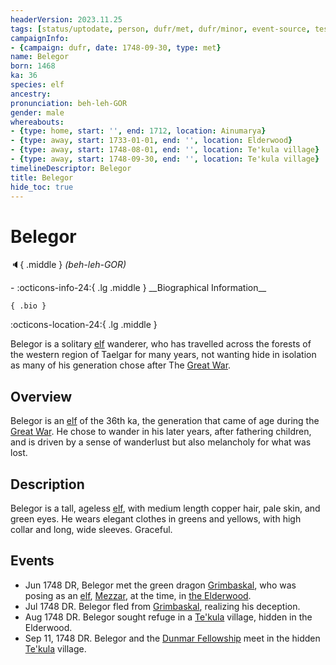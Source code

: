 ```yaml
---
headerVersion: 2023.11.25
tags: [status/uptodate, person, dufr/met, dufr/minor, event-source, testcase, status/unknown]
campaignInfo:
- {campaign: dufr, date: 1748-09-30, type: met}
name: Belegor
born: 1468
ka: 36
species: elf
ancestry:
pronunciation: beh-leh-GOR
gender: male
whereabouts:
- {type: home, start: '', end: 1712, location: Ainumarya}
- {type: away, start: 1733-01-01, end: '', location: Elderwood}
- {type: away, start: 1748-08-01, end: '', location: Te'kula village}
- {type: away, start: 1748-09-30, end: '', location: Te'kula village}
timelineDescriptor: Belegor
title: Belegor
hide_toc: true
---
```

# Belegor
:speaker:{ .middle } *(beh-leh-GOR)*  
<div class="grid cards ext-narrow-margin ext-one-column" markdown>
- :octicons-info-24:{ .lg .middle } __Biographical Information__

    { .bio }

</div>



:octicons-location-24:{ .lg .middle }   


Belegor is a solitary [elf](<../../species/children-of-the-embodied-gods/elves/elves.md>) wanderer, who has travelled across the forests of the western region of Taelgar for many years, not wanting hide in isolation as many of his generation chose after The [Great War](<../../events/1500s/great-war.md>). 
## Overview

Belegor is an [elf](<../../species/children-of-the-embodied-gods/elves/elves.md>) of the 36th ka, the generation that came of age during the [Great War](<../../events/1500s/great-war.md>). He chose to wander in his later years, after fathering children, and is driven by a sense of wanderlust but also melancholy for what was lost. 
## Description

Belegor is a tall, ageless [elf](<../../species/children-of-the-embodied-gods/elves/elves.md>), with medium length copper hair, pale skin, and green eyes. He wears elegant clothes in greens and yellows, with high collar and long, wide sleeves. Graceful.
## Events

- Jun 1748 DR, Belegor met the green dragon [Grimbaskal](<../other-nonhumans/mezzar.md>), who was posing as an [elf](<../../species/children-of-the-embodied-gods/elves/elves.md>), [Mezzar](<../other-nonhumans/mezzar.md>), at the time, in [the Elderwood](<../../gazetteer/chasa-nahadi-watershed/elderwood.md>). 
- Jul 1748 DR. Belegor fled from [Grimbaskal](<../other-nonhumans/mezzar.md>), realizing his deception. 
- Aug 1748 DR. Belegor sought refuge in a [Te'kula](<../../groups/deno-qai/te-kula.md>) village, hidden in the Elderwood.  
- Sep 11, 1748 DR. Belegor and the [Dunmar Fellowship](<../pcs/dunmar-fellowship/dunmar-fellowship.md>) meet in the hidden [Te'kula](<../../groups/deno-qai/te-kula.md>) village.

